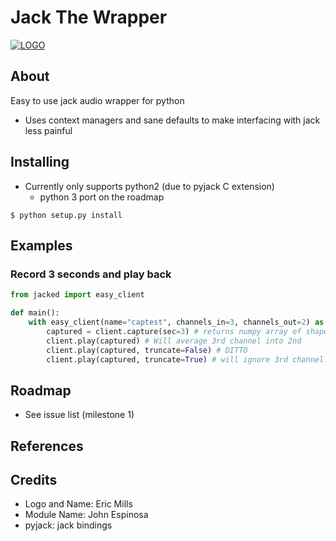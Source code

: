 # Jack The Wrapper
[![LOGO](http://imgur.com/yd7FeUI.png)](http://i.imgur.com/yd7FeUI.png)

## About

Easy to use jack audio wrapper for python
- Uses context managers and sane defaults to make interfacing with jack less painful

## Installing

- Currently only supports python2 (due to pyjack C extension)
  - python 3 port on the roadmap

```shell
$ python setup.py install
```

## Examples

### Record 3 seconds and play back
```python
from jacked import easy_client

def main():
    with easy_client(name="captest", channels_in=3, channels_out=2) as client:
        captured = client.capture(sec=3) # returns numpy array of shape (channels_in, time*sample_rate)
        client.play(captured) # Will average 3rd channel into 2nd
        client.play(captured, truncate=False) # DITTO
        client.play(captured, truncate=True) # will ignore 3rd channel
```

## Roadmap
- See issue list (milestone 1)

## References

## Credits
 - Logo and Name: Eric Mills
 - Module Name: John Espinosa
 - pyjack: jack bindings
